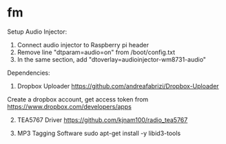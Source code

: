 # fm

Setup Audio Injector:

  1. Connect audio injector to Raspberry pi header
  2. Remove line "dtparam=audio=on" from /boot/config.txt
  3. In the same section, add "dtoverlay=audioinjector-wm8731-audio"

Dependencies:

  1. Dropbox Uploader 
  https://github.com/andreafabrizi/Dropbox-Uploader
  
  Create a dropbox account, get access token from https://www.dropbox.com/developers/apps
  
  2. TEA5767 Driver
  https://github.com/kjnam100/radio_tea5767
  
  3. MP3 Tagging Software
  sudo apt-get install -y libid3-tools
  
  
  
